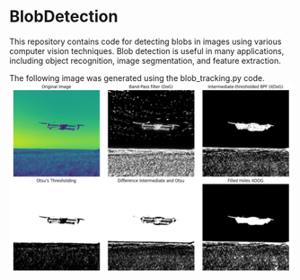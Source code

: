 # BlobDetection

This repository contains code for detecting blobs in images using various computer vision techniques. Blob detection is useful in many applications, including object recognition, image segmentation, and feature extraction.


The following image was generated using the blob_tracking.py code.
![img.png](img.png)